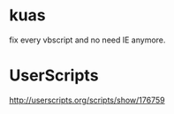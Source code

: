 kuas
====

fix every vbscript and no need IE anymore.

UserScripts
====
http://userscripts.org/scripts/show/176759	
